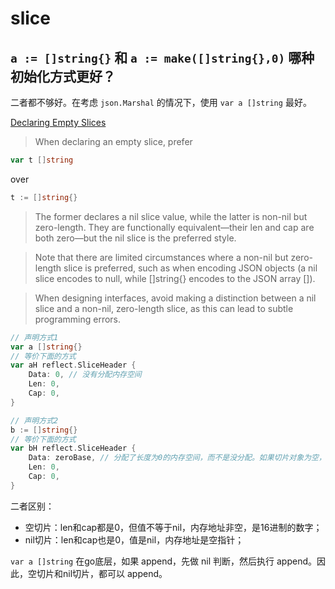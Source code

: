 # slice

## `a := []string{}` 和 `a := make([]string{},0)` 哪种初始化方式更好？

二者都不够好。在考虑 `json.Marshal` 的情况下，使用 `var a []string` 最好。

[Declaring Empty Slices](https://go.dev/wiki/CodeReviewComments#declaring-empty-slices)

> When declaring an empty slice, prefer

```go
var t []string
```

over

```go
t := []string{}
```

> The former declares a nil slice value, while the latter is non-nil but zero-length. They are functionally equivalent—their len and cap are both zero—but the nil slice is the preferred style.

> Note that there are limited circumstances where a non-nil but zero-length slice is preferred, such as when encoding JSON objects (a nil slice encodes to null, while []string{} encodes to the JSON array []).

> When designing interfaces, avoid making a distinction between a nil slice and a non-nil, zero-length slice, as this can lead to subtle programming errors.

```go
// 声明方式1
var a []string{}
// 等价下面的方式
var aH reflect.SliceHeader {
	Data: 0, // 没有分配内存空间
	Len: 0,
	Cap: 0,
}

// 声明方式2
b := []string{}
// 等价下面的方式
var bH reflect.SliceHeader {
	Data: zeroBase, // 分配了长度为0的内存空间，而不是没分配。如果切片对象为空，不管Len和Cap，也是zeroBase
	Len: 0,
	Cap: 0,
}
```

二者区别：

- 空切片：len和cap都是0，但值不等于nil，内存地址非空，是16进制的数字；
- nil切片：len和cap也是0，值是nil，内存地址是空指针；

`var a []string` 在go底层，如果 append，先做 nil 判断，然后执行 append。因此，空切片和nil切片，都可以 append。